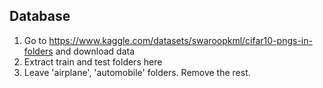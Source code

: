 ## Database

1) Go to https://www.kaggle.com/datasets/swaroopkml/cifar10-pngs-in-folders and download data
2) Extract train and test folders here
3) Leave 'airplane', 'automobile' folders. Remove the rest.